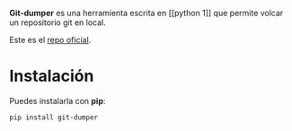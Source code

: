 **Git-dumper** es una herramienta escrita en [[python 1]] que permite volcar un repositorio git en local.

Este es el [repo oficial](https://github.com/arthaud/git-dumper).

# Instalación

Puedes instalarla con **pip**:

```bash
pip install git-dumper
```
